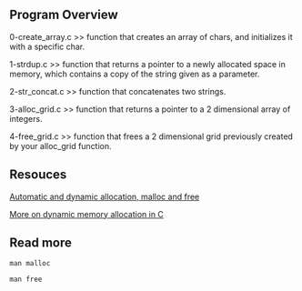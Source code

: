 ## Program Overview

0-create_array.c >> function that creates an array of chars, and initializes it with a specific char.

1-strdup.c >> function that returns a pointer to a newly allocated space in memory, which contains a copy of the string given as a parameter.

2-str_concat.c >> function that concatenates two strings.

3-alloc_grid.c >> function that returns a pointer to a 2 dimensional array of integers.

4-free_grid.c >> function that frees a 2 dimensional grid previously created by your alloc_grid function.

## Resouces

[Automatic and dynamic allocation, malloc and free](https://alx-intranet.hbtn.io/concepts/62)

[More on dynamic memory allocation in C](https://www.youtube.com/watch?v=xDVC3wKjS64)

## Read more

`man malloc`

`man free`


